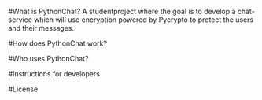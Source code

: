 
#What is PythonChat?
A studentproject where the goal is to develop a chat-service which will use encryption powered by Pycrypto to protect the users and their messages. 


#How does PythonChat work?


#Who uses PythonChat?


#Instructions for developers


#License


